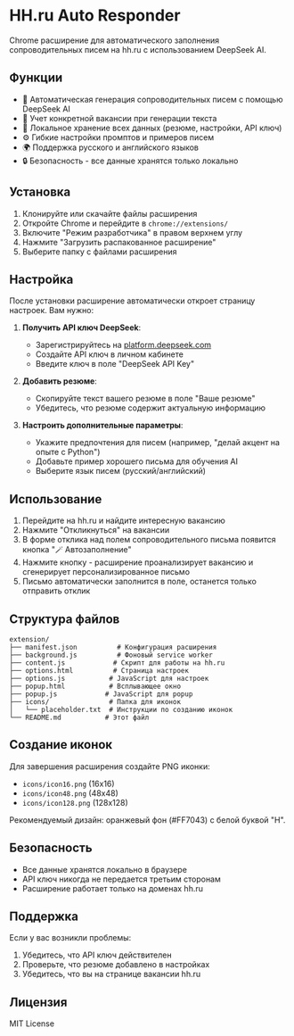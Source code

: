 # HH.ru Auto Responder

Chrome расширение для автоматического заполнения сопроводительных писем на hh.ru с использованием DeepSeek AI.

## Функции

- 🤖 Автоматическая генерация сопроводительных писем с помощью DeepSeek AI
- 📝 Учет конкретной вакансии при генерации текста
- 💾 Локальное хранение всех данных (резюме, настройки, API ключ)
- ⚙️ Гибкие настройки промптов и примеров писем
- 🌍 Поддержка русского и английского языков
- 🔒 Безопасность - все данные хранятся только локально

## Установка

1. Клонируйте или скачайте файлы расширения
2. Откройте Chrome и перейдите в `chrome://extensions/`
3. Включите "Режим разработчика" в правом верхнем углу
4. Нажмите "Загрузить распакованное расширение"
5. Выберите папку с файлами расширения

## Настройка

После установки расширение автоматически откроет страницу настроек. Вам нужно:

1. **Получить API ключ DeepSeek**:
   - Зарегистрируйтесь на [platform.deepseek.com](https://platform.deepseek.com)
   - Создайте API ключ в личном кабинете
   - Введите ключ в поле "DeepSeek API Key"

2. **Добавить резюме**:
   - Скопируйте текст вашего резюме в поле "Ваше резюме"
   - Убедитесь, что резюме содержит актуальную информацию

3. **Настроить дополнительные параметры**:
   - Укажите предпочтения для писем (например, "делай акцент на опыте с Python")
   - Добавьте пример хорошего письма для обучения AI
   - Выберите язык писем (русский/английский)

## Использование

1. Перейдите на hh.ru и найдите интересную вакансию
2. Нажмите "Откликнуться" на вакансии
3. В форме отклика над полем сопроводительного письма появится кнопка "🪄 Автозаполнение"
4. Нажмите кнопку - расширение проанализирует вакансию и сгенерирует персонализированное письмо
5. Письмо автоматически заполнится в поле, останется только отправить отклик

## Структура файлов

```
extension/
├── manifest.json          # Конфигурация расширения
├── background.js          # Фоновый service worker
├── content.js            # Скрипт для работы на hh.ru
├── options.html          # Страница настроек
├── options.js           # JavaScript для настроек
├── popup.html           # Всплывающее окно
├── popup.js            # JavaScript для popup
├── icons/               # Папка для иконок
│   └── placeholder.txt  # Инструкции по созданию иконок
└── README.md           # Этот файл
```

## Создание иконок

Для завершения расширения создайте PNG иконки:
- `icons/icon16.png` (16x16)
- `icons/icon48.png` (48x48) 
- `icons/icon128.png` (128x128)

Рекомендуемый дизайн: оранжевый фон (#FF7043) с белой буквой "H".

## Безопасность

- Все данные хранятся локально в браузере
- API ключ никогда не передается третьим сторонам
- Расширение работает только на доменах hh.ru

## Поддержка

Если у вас возникли проблемы:
1. Убедитесь, что API ключ действителен
2. Проверьте, что резюме добавлено в настройках
3. Убедитесь, что вы на странице вакансии hh.ru

## Лицензия

MIT License
